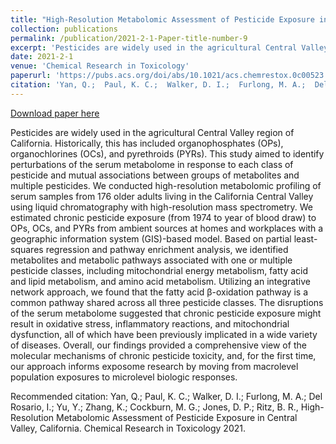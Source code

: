```yaml
---
title: "High-Resolution Metabolomic Assessment of Pesticide Exposure in Central Valley, California"
collection: publications
permalink: /publication/2021-2-1-Paper-title-number-9
excerpt: 'Pesticides are widely used in the agricultural Central Valley region of California. Historically, this has included organophosphates (OPs), organochlorines (OCs), and pyrethroids (PYRs). This study aimed to identify perturbations of the serum metabolome in response to each class of pesticide and mutual associations between groups of metabolites and multiple pesticides. We conducted high-resolution metabolomic profiling of serum samples from 176 older adults living in the California Central Valley using liquid chromatography with high-resolution mass spectrometry. We estimated chronic pesticide exposure (from 1974 to year of blood draw) to OPs, OCs, and PYRs from ambient sources at homes and workplaces with a geographic information system (GIS)-based model. Based on partial least-squares regression and pathway enrichment analysis, we identified metabolites and metabolic pathways associated with one or multiple pesticide classes, including mitochondrial energy metabolism, fatty acid and lipid metabolism, and amino acid metabolism. Utilizing an integrative network approach, we found that the fatty acid β-oxidation pathway is a common pathway shared across all three pesticide classes. The disruptions of the serum metabolome suggested that chronic pesticide exposure might result in oxidative stress, inflammatory reactions, and mitochondrial dysfunction, all of which have been previously implicated in a wide variety of diseases. Overall, our findings provided a comprehensive view of the molecular mechanisms of chronic pesticide toxicity, and, for the first time, our approach informs exposome research by moving from macrolevel population exposures to microlevel biologic responses.'
date: 2021-2-1
venue: 'Chemical Research in Toxicology'
paperurl: 'https://pubs.acs.org/doi/abs/10.1021/acs.chemrestox.0c00523'
citation: 'Yan, Q.;  Paul, K. C.;  Walker, D. I.;  Furlong, M. A.;  Del Rosario, I.;  Yu, Y.;  Zhang, K.;  Cockburn, M. G.;  Jones, D. P.; Ritz, B. R., High-Resolution Metabolomic Assessment of Pesticide Exposure in Central Valley, California. Chemical Research in Toxicology 2021.'
---
```


<a href='https://pubs.acs.org/doi/abs/10.1021/acs.chemrestox.0c00523'>Download paper here</a>

Pesticides are widely used in the agricultural Central Valley region of California. Historically, this has included organophosphates (OPs), organochlorines (OCs), and pyrethroids (PYRs). This study aimed to identify perturbations of the serum metabolome in response to each class of pesticide and mutual associations between groups of metabolites and multiple pesticides. We conducted high-resolution metabolomic profiling of serum samples from 176 older adults living in the California Central Valley using liquid chromatography with high-resolution mass spectrometry. We estimated chronic pesticide exposure (from 1974 to year of blood draw) to OPs, OCs, and PYRs from ambient sources at homes and workplaces with a geographic information system (GIS)-based model. Based on partial least-squares regression and pathway enrichment analysis, we identified metabolites and metabolic pathways associated with one or multiple pesticide classes, including mitochondrial energy metabolism, fatty acid and lipid metabolism, and amino acid metabolism. Utilizing an integrative network approach, we found that the fatty acid β-oxidation pathway is a common pathway shared across all three pesticide classes. The disruptions of the serum metabolome suggested that chronic pesticide exposure might result in oxidative stress, inflammatory reactions, and mitochondrial dysfunction, all of which have been previously implicated in a wide variety of diseases. Overall, our findings provided a comprehensive view of the molecular mechanisms of chronic pesticide toxicity, and, for the first time, our approach informs exposome research by moving from macrolevel population exposures to microlevel biologic responses.

Recommended citation: Yan, Q.;  Paul, K. C.;  Walker, D. I.;  Furlong, M. A.;  Del Rosario, I.;  Yu, Y.;  Zhang, K.;  Cockburn, M. G.;  Jones, D. P.; Ritz, B. R., High-Resolution Metabolomic Assessment of Pesticide Exposure in Central Valley, California. Chemical Research in Toxicology 2021.